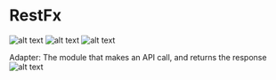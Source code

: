 # RestFx

![alt text](https://img.shields.io/badge/-Jquery-blue) 
![alt text](https://img.shields.io/badge/-PHP-blue)
![alt text](https://img.shields.io/badge/-Bootstrap-blue)

Adapter: The module that makes an API call, and returns the response
![alt text](http://media.hv.se/kurser/informatik-ail/wp-content/uploads/sites/42/2017/11/MVC-2.jpg)
